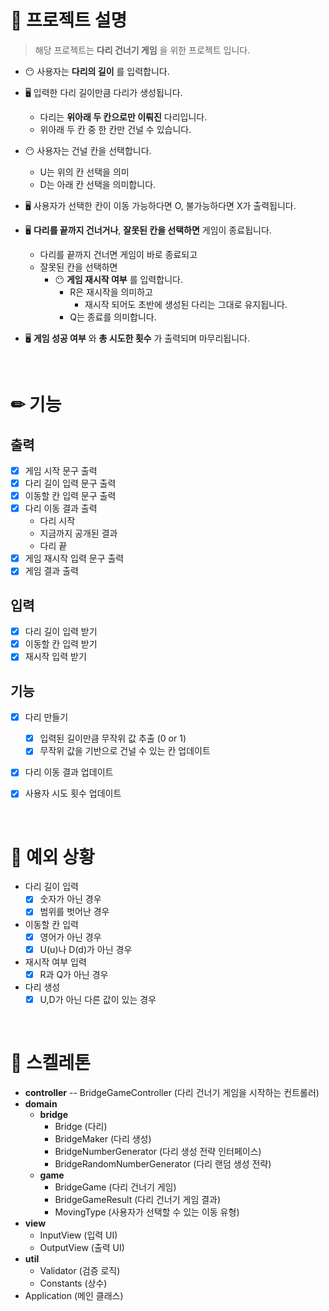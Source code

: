# 👏 프로젝트 설명

> 해당 프로젝트는 __다리 건너기 게임__ 을 위한 프로젝트 입니다.

- 😶 사용자는 __다리의 길이__ 를 입력합니다.

- 🖥 입력한 다리 길이만큼 다리가 생성됩니다.
    - 다리는 __위아래 두 칸으로만 이뤄진__ 다리입니다.
    - 위아래 두 칸 중 한 칸만 건널 수 있습니다.
  
- 😶 사용자는 건널 칸을 선택합니다.
  - U는 위의 칸 선택을 의미
  - D는 아래 칸 선택을 의미합니다.
  
- 🖥 사용자가 선택한 칸이 이동 가능하다면 O, 불가능하다면 X가 출력됩니다.

- 🖥 __다리를 끝까지 건너거나__, __잘못된 칸을 선택하면__ 게임이 종료됩니다.
  - 다리를 끝까지 건너면 게임이 바로 종료되고
  - 잘못된 칸을 선택하면 
    - 😶 __게임 재시작 여부__ 를 입력합니다.
      - R은 재시작을 의미하고
        - 재시작 되어도 초반에 생성된 다리는 그대로 유지됩니다.
      - Q는 종료를 의미합니다.

- 🖥 __게임 성공 여부__ 와 __총 시도한 횟수__ 가 출력되며 마무리됩니다.

<br>

# ✏ 기능
## 출력
- [X] 게임 시작 문구 출력
- [X] 다리 길이 입력 문구 출력
- [X] 이동할 칸 입력 문구 출력
- [X] 다리 이동 결과 출력
  - 다리 시작
  - 지금까지 공개된 결과
  - 다리 끝
- [X] 게임 재시작 입력 문구 출력
- [X] 게임 결과 출력

## 입력
- [X] 다리 길이 입력 받기
- [X] 이동할 칸 입력 받기
- [X] 재시작 입력 받기

## 기능

- [X] 다리 만들기
  - [X] 입력된 길이만큼 무작위 값 추출 (0 or 1)
  - [X] 무작위 값을 기반으로 건널 수 있는 칸 업데이트
- [X] 다리 이동 결과 업데이트
- [X] 사용자 시도 횟수 업데이트


<br>

# 🚫 예외 상황
- 다리 길이 입력
  - [X] 숫자가 아닌 경우
  - [X] 범위를 벗어난 경우
- 이동할 칸 입력
  - [X] 영어가 아닌 경우
  - [X] U(u)나 D(d)가 아닌 경우
- 재시작 여부 입력
  - [X] R과 Q가 아닌 경우
- 다리 생성
  - [X] U,D가 아닌 다른 값이 있는 경우

<br>

# 🦴 스켈레톤
- __controller__
  -- BridgeGameController (다리 건너기 게임을 시작하는 컨트롤러)
- __domain__
  - __bridge__ 
    - Bridge (다리)
    - BridgeMaker (다리 생성)
    - BridgeNumberGenerator (다리 생성 전략 인터페이스)
    - BridgeRandomNumberGenerator (다리 랜덤 생성 전략)
  - __game__
    - BridgeGame (다리 건너기 게임)
    - BridgeGameResult (다리 건너기 게임 결과)
    - MovingType (사용자가 선택할 수 있는 이동 유형)
- __view__
  - InputView (입력 UI)
  - OutputView (출력 UI)
- __util__
  - Validator (검증 로직)
  - Constants (상수)
- Application (메인 클래스)